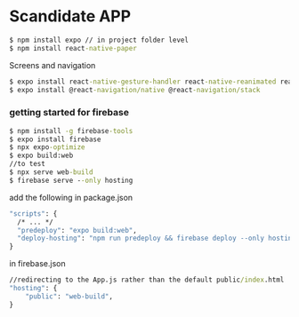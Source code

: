# Scandidate APP

```bat
$ npm install expo // in project folder level
$ npm install react-native-paper 
```
Screens and navigation
```bat
$ expo install react-native-gesture-handler react-native-reanimated react-native-screens react-native-safe-area-context @react-native-community/masked-view
$ expo install @react-navigation/native @react-navigation/stack
```

### getting started for firebase
```bat
$ npm install -g firebase-tools
$ expo install firebase
$ npx expo-optimize
$ expo build:web
//to test  
$ npx serve web-build 
$ firebase serve --only hosting
```

add the following in package.json
```bat
"scripts": {
  /* ... */
  "predeploy": "expo build:web",
  "deploy-hosting": "npm run predeploy && firebase deploy --only hosting",
}
```

in firebase.json
```bat
//redirecting to the App.js rather than the default public/index.html
"hosting": {
    "public": "web-build",
}
```
